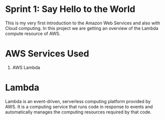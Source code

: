 # Sprint 1: Say Hello to the World

This is my very first introduction to the Amazon Web Services and also with Cloud computing. In this project we are getting an overview of the Lambda compute resource of AWS.

# AWS Services Used
1. AWS Lambda

# Lambda
Lambda is an event-driven, serverless computing platform provided by AWS. It is a computing service that runs code in response to events and automatically manages the computing resources required by that code.